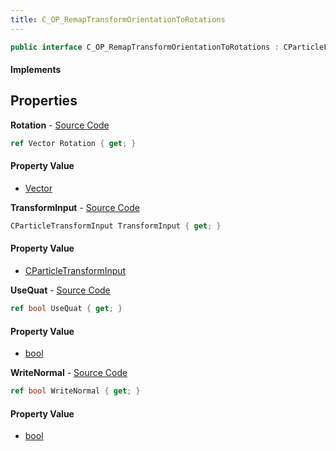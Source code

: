 ```yaml
---
title: C_OP_RemapTransformOrientationToRotations
---
```


```csharp
public interface C_OP_RemapTransformOrientationToRotations : CParticleFunctionOperator, CParticleFunction, ISchemaClass<CParticleFunction>, ISchemaClass<CParticleFunctionOperator>, ISchemaClass<C_OP_RemapTransformOrientationToRotations>, ISchemaField, ISchemaClass, INativeHandle
```

#### Implements

## Properties

**Rotation** - [Source Code](https://github.com/swiftly-solution/swiftlys2/blob/master/managed/src/SwiftlyS2.Generated/Schemas/Interfaces/C_OP_RemapTransformOrientationToRotations.cs#L18)

```csharp
ref Vector Rotation { get; }
```

#### Property Value

- [Vector](/docs/api/shared/natives/vector)

**TransformInput** - [Source Code](https://github.com/swiftly-solution/swiftlys2/blob/master/managed/src/SwiftlyS2.Generated/Schemas/Interfaces/C_OP_RemapTransformOrientationToRotations.cs#L16)

```csharp
CParticleTransformInput TransformInput { get; }
```

#### Property Value

- [CParticleTransformInput](/docs/api/shared/schemadefinitions/cparticletransforminput)

**UseQuat** - [Source Code](https://github.com/swiftly-solution/swiftlys2/blob/master/managed/src/SwiftlyS2.Generated/Schemas/Interfaces/C_OP_RemapTransformOrientationToRotations.cs#L20)

```csharp
ref bool UseQuat { get; }
```

#### Property Value

- [bool](https://learn.microsoft.com/dotnet/api/system.boolean)

**WriteNormal** - [Source Code](https://github.com/swiftly-solution/swiftlys2/blob/master/managed/src/SwiftlyS2.Generated/Schemas/Interfaces/C_OP_RemapTransformOrientationToRotations.cs#L22)

```csharp
ref bool WriteNormal { get; }
```

#### Property Value

- [bool](https://learn.microsoft.com/dotnet/api/system.boolean)


